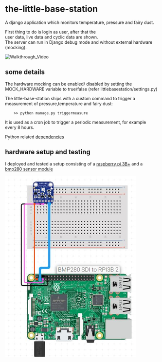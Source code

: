 # the-little-base-station
A django application which monitors temperature, pressure and fairy dust.  

First thing to do is login as user, after that the  
user data, live data and cyclic data are shown.  
The server can run in Django debug mode and without external hardware (mocking).  


![Walkthrough_Video](https://github.com/Thaulino/the-little-base-station/blob/main/media/walkthrough.gif)


## some details

The hardware mocking can be enabled/ disabled by setting the MOCK_HARDWARE variable to true/false (refer littlebasestation/settings.py)  
  
The little-base-station ships with a custom command to trigger a measurement of pressure,temperature and fairy dust:

```
    >> python manage.py triggermeasure
```
It is used as a cron job to trigger a periodic measurement, for example every 8 hours.  
  
Python related [dependencies](littlebasestation\requirements.txt)  

## hardware setup and testing 

I deployed and tested a setup consisting of a [raspberry pi 3B+](https://www.raspberrypi.com/products/raspberry-pi-3-model-b-plus/) and a [bmp280 sensor module](https://www.az-delivery.de/en/products/azdelivery-bmp280-barometrischer-sensor-luftdruck-modul-fur-arduino-und-raspberry-pi)
  
![Hardware_Schematic](https://github.com/Thaulino/the-little-base-station/blob/main/media/circuit.JPG)
